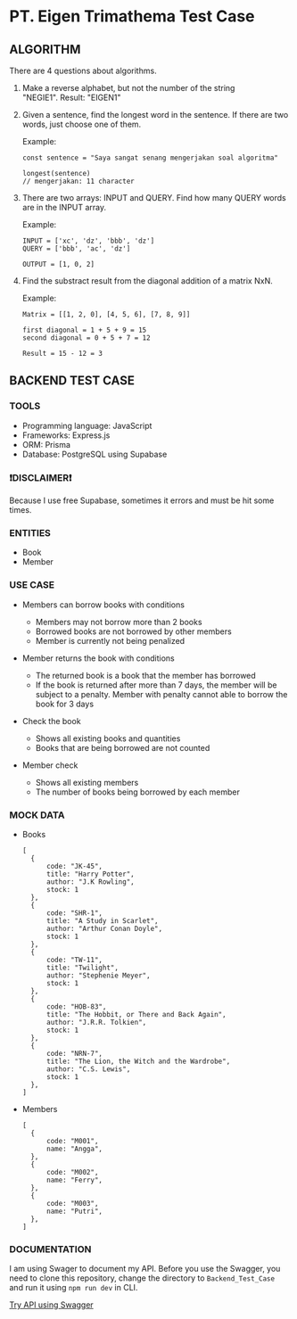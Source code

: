 # PT. Eigen Trimathema Test Case

## ALGORITHM

There are 4 questions about algorithms.
1. Make a reverse alphabet, but not the number of the string "NEGIE1". Result: "EIGEN1"
2. Given a sentence, find the longest word in the sentence. If there are two words, just choose one of them.
   
   Example:

   ```
   const sentence = "Saya sangat senang mengerjakan soal algoritma"

   longest(sentence)
   // mengerjakan: 11 character
   ```

3. There are two arrays: INPUT and QUERY. Find how many QUERY words are in the INPUT array.
   
   Example:

   ```
   INPUT = ['xc', 'dz', 'bbb', 'dz']
   QUERY = ['bbb', 'ac', 'dz']

   OUTPUT = [1, 0, 2]
   ```

4. Find the substract result from the diagonal addition of a matrix NxN.
   
   Example:

   ```
   Matrix = [[1, 2, 0], [4, 5, 6], [7, 8, 9]]

   first diagonal = 1 + 5 + 9 = 15
   second diagonal = 0 + 5 + 7 = 12

   Result = 15 - 12 = 3
   ```

## BACKEND TEST CASE

### TOOLS

- Programming language: JavaScript
- Frameworks: Express.js
- ORM: Prisma
- Database: PostgreSQL using Supabase

### ❗DISCLAIMER❗

Because I use free Supabase, sometimes it errors and must be hit some times.

### ENTITIES

- Book
- Member

### USE CASE

- Members can borrow books with conditions
  - Members may not borrow more than 2 books
  - Borrowed books are not borrowed by other members
  - Member is currently not being penalized

- Member returns the book with conditions
  - The returned book is a book that the member has borrowed
  - If the book is returned after more than 7 days, the member will be subject to a penalty. Member with penalty cannot able to borrow the book for 3 days

- Check the book
  - Shows all existing books and quantities
  - Books that are being borrowed are not counted

- Member check
  - Shows all existing members
  - The number of books being borrowed by each member

### MOCK DATA

- Books
  
  ```
  [
    {
        code: "JK-45",
        title: "Harry Potter",
        author: "J.K Rowling",
        stock: 1
    },
    {
        code: "SHR-1",
        title: "A Study in Scarlet",
        author: "Arthur Conan Doyle",
        stock: 1
    },
    {
        code: "TW-11",
        title: "Twilight",
        author: "Stephenie Meyer",
        stock: 1
    },
    {
        code: "HOB-83",
        title: "The Hobbit, or There and Back Again",
        author: "J.R.R. Tolkien",
        stock: 1
    },
    {
        code: "NRN-7",
        title: "The Lion, the Witch and the Wardrobe",
        author: "C.S. Lewis",
        stock: 1
    },
  ]
  ```

- Members
  
  ```
  [
    {
        code: "M001",
        name: "Angga",
    },
    {
        code: "M002",
        name: "Ferry",
    },
    {
        code: "M003",
        name: "Putri",
    },
  ]
  ```

### DOCUMENTATION

I am using Swager to document my API. Before you use the Swagger, you need to clone this repository, change the directory to `Backend_Test_Case` and run it using `npm run dev` in CLI.

[Try API using Swagger](http://localhost:3000/api-docs/)